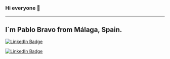 ### Hi everyone 👋
---
I´m Pablo Bravo from Málaga, Spain.
---
[![LinkedIn Badge](https://img.shields.io/badge/LinkedIn-Profile-informational?style=flat&logo=linkedin&logoColor=white&color=0D76A8)](https://www.linkedin.com/in/pablo-bravo-lopez-404518231/)


[![LinkedIn Badge](https://img.shields.io/twitter/follow/01PabloBravo?style=social
)](https://twitter.com/01PabloBravo)
